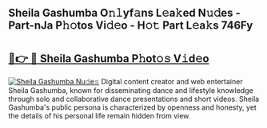 ## Sheila Gashumba O𝚗𝚕yf𝚊ns L𝚎a𝚔ed N𝚞𝚍es - Part-nJa P𝚑𝚘tos Vi𝚍𝚎o - H𝚘𝚝 Part L𝚎a𝚔s 746Fy

# <h2><a href="http://kf9orf0.oniu.top/?m=Sheila+Gashumba">🔗👉 🔴 Sheila Gashumba P𝚑ot𝚘𝚜 V𝚒d𝚎o</a></h2>

[![Sheila Gashumba Nu𝚍e𝚜](https://i.imgur.com/0qMVB7G.gif)](http://kf9orf0.oniu.top/?m=Sheila+Gashumba)
Digital content creator and web entertainer Sheila Gashumba, known for disseminating dance and lifestyle knowledge through solo and collaborative dance presentations and short videos. Sheila Gashumba's public persona is characterized by openness and honesty, yet the details of his personal life remain hidden from view.  
